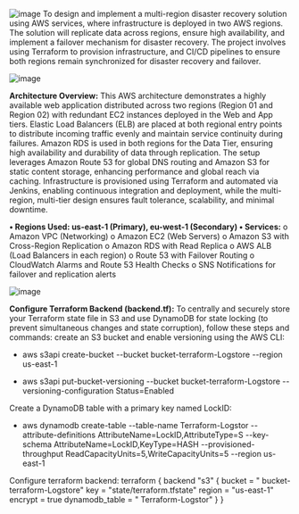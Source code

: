 ![image](https://github.com/user-attachments/assets/714c96d1-8b78-4a0c-8390-d82b7f585f87)
To design and implement a multi-region disaster recovery solution using AWS services, where infrastructure is deployed in two AWS regions. The solution will replicate data across regions, ensure high availability, and implement a failover mechanism for disaster recovery. The project involves using Terraform to provision infrastructure, and CI/CD pipelines to ensure both regions remain synchronized for disaster recovery and failover.

![image](https://github.com/user-attachments/assets/0c77c513-143f-44d8-9001-839070933843)

**Architecture Overview:** This AWS architecture demonstrates a highly available web application distributed across two regions (Region 01 and Region 02) with redundant EC2 instances deployed in the Web and App tiers. Elastic Load Balancers (ELB) are placed at both regional entry points to distribute incoming traffic evenly and maintain service continuity during failures. Amazon RDS is used in both regions for the Data Tier, ensuring high availability and durability of data through replication. The setup leverages Amazon Route 53 for global DNS routing and Amazon S3 for static content storage, enhancing performance and global reach via caching. Infrastructure is provisioned using Terraform and automated via Jenkins, enabling continuous integration and deployment, while the multi-region, multi-tier design ensures fault tolerance, scalability, and minimal downtime.

**•	Regions Used: us-east-1 (Primary), eu-west-1 (Secondary)
•	Services:**
o	Amazon VPC (Networking)
o	Amazon EC2 (Web Servers)
o	Amazon S3 with Cross-Region Replication
o	Amazon RDS with Read Replica
o	AWS ALB (Load Balancers in each region)
o	Route 53 with Failover Routing
o	CloudWatch Alarms and Route 53 Health Checks
o	SNS Notifications for failover and replication alerts

![image](https://github.com/user-attachments/assets/68e02453-2046-40be-bb78-8e05a9b1e9dd)

**Configure Terraform Backend (backend.tf):**
To centrally and securely store your Terraform state file in S3 and use DynamoDB for state locking (to prevent simultaneous changes and state corruption), follow these steps and commands:
create an S3 bucket and enable versioning using the AWS CLI:
* aws s3api create-bucket --bucket bucket-terraform-Logstore --region us-east-1

* aws s3api put-bucket-versioning --bucket bucket-terraform-Logstore --versioning-configuration Status=Enabled
   
Create a DynamoDB table with a primary key named LockID:
* aws dynamodb create-table --table-name Terraform-Logstor --attribute-definitions AttributeName=LockID,AttributeType=S --key-schema AttributeName=LockID,KeyType=HASH --provisioned-throughput ReadCapacityUnits=5,WriteCapacityUnits=5 --region us-east-1

Configure terraform backend:
terraform {
  backend "s3" {
    bucket         = " bucket-terraform-Logstore"
    key            = "state/terraform.tfstate"
    region         = "us-east-1"
    encrypt        = true
    dynamodb_table = " Terraform-Logstor"
  }
}






